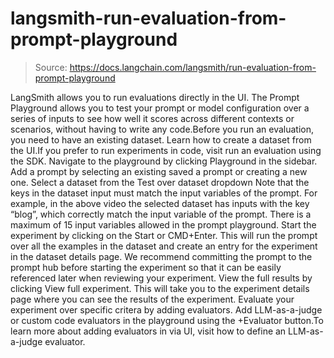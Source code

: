# langsmith-run-evaluation-from-prompt-playground

> Source: https://docs.langchain.com/langsmith/run-evaluation-from-prompt-playground

LangSmith allows you to run evaluations directly in the UI. The Prompt Playground allows you to test your prompt or model configuration over a series of inputs to see how well it scores across different contexts or scenarios, without having to write any code.Before you run an evaluation, you need to have an existing dataset. Learn how to create a dataset from the UI.If you prefer to run experiments in code, visit run an evaluation using the SDK.
Navigate to the playground by clicking Playground in the sidebar.
Add a prompt by selecting an existing saved a prompt or creating a new one.
Select a dataset from the Test over dataset dropdown
Note that the keys in the dataset input must match the input variables of the prompt. For example, in the above video the selected dataset has inputs with the key “blog”, which correctly match the input variable of the prompt.
There is a maximum of 15 input variables allowed in the prompt playground.
Start the experiment by clicking on the Start or CMD+Enter. This will run the prompt over all the examples in the dataset and create an entry for the experiment in the dataset details page. We recommend committing the prompt to the prompt hub before starting the experiment so that it can be easily referenced later when reviewing your experiment.
View the full results by clicking View full experiment. This will take you to the experiment details page where you can see the results of the experiment.
Evaluate your experiment over specific critera by adding evaluators. Add LLM-as-a-judge or custom code evaluators in the playground using the +Evaluator button.To learn more about adding evaluators in via UI, visit how to define an LLM-as-a-judge evaluator.